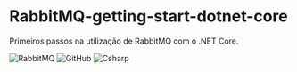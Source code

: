 # RabbitMQ-getting-start-dotnet-core

Primeiros passos na utilização de RabbitMQ com o .NET Core.

![RabbitMQ](https://img.shields.io/badge/rabbitmq-%23FF6600.svg?&style=for-the-badge&logo=rabbitmq&logoColor=white)
![GitHub](https://img.shields.io/badge/GitHub-100000?style=for-the-badge&logo=github&logoColor=white)
![Csharp](https://img.shields.io/badge/csharp-019733?&style=for-the-badge&logo=csharp&logoColor=white)
